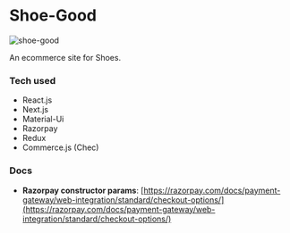# Shoe-Good

![shoe-good](https://user-images.githubusercontent.com/72122026/147499805-09f77ab6-7b5a-4166-9a5e-571b12402d9e.png)

An ecommerce site for Shoes.

### Tech used

 - React.js
 - Next.js
 - Material-Ui
 - Razorpay
 - Redux
 - Commerce.js (Chec)

### Docs

 - **Razorpay constructor params**: [https://razorpay.com/docs/payment-gateway/web-integration/standard/checkout-options/](https://razorpay.com/docs/payment-gateway/web-integration/standard/checkout-options/)
